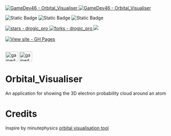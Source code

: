 <a href="https://github.com/GameDev46" title="Go to GitHub repo">
    <img src="https://img.shields.io/static/v1?label=GameDev46&message=|&color=Green&logo=github&style=for-the-badge&labelColor=1f1f22" alt="GameDev46 - Orbital_Visualiser">
    <img src="https://img.shields.io/badge/Version-0.1.2-green?style=for-the-badge&labelColor=1f1f22&color=Green" alt="GameDev46 - Orbital_Visualiser">
</a>


![Static Badge](https://img.shields.io/badge/--1f1f22?style=for-the-badge&logo=HTML5)
![Static Badge](https://img.shields.io/badge/--1f1f22?style=for-the-badge&logo=CSS&logoColor=6060ef)
![Static Badge](https://img.shields.io/badge/--1f1f22?style=for-the-badge&logo=JavaScript)
    
<a href="https://github.com/GameDev46/Orbital_Visualiser/stargazers">
    <img src="https://img.shields.io/github/stars/GameDev46/Orbital_Visualiser?style=for-the-badge&labelColor=1f1f22" alt="stars - drogic_pro">
</a>
<a href="https://github.com/GameDev46/Orbital_Visualiser/forks">
    <img src="https://img.shields.io/github/forks/GameDev46/Orbital_Visualiser?style=for-the-badge&labelColor=1f1f22" alt="forks - drogic_pro">
</a>
<a href="https://github.com/GameDev46/Orbital_Visualiser/issues">
    <img src="https://img.shields.io/github/issues/GameDev46/Orbital_Visualiser?style=for-the-badge&labelColor=1f1f22&color=blue"/>
 </a>

<br>
<br>

<div align="left">
<a href="https://gamedev46.github.io/Orbital_Visualiser/Atomic Orbitals/">
    <img src="https://img.shields.io/badge/View_site-GH_Pages-2ea44f?style=for-the-badge&labelColor=1f1f22" alt="View site - GH Pages">
</a>
</div>

<br>

<p align="left">
<a href="https://twitter.com/gamedev46" target="blank"><img align="center" src="https://raw.githubusercontent.com/rahuldkjain/github-profile-readme-generator/master/src/images/icons/Social/twitter.svg" alt="gamedev46" height="30" width="40" /></a>
<a href="https://www.youtube.com/c/gamedev46" target="blank"><img align="center" src="https://raw.githubusercontent.com/rahuldkjain/github-profile-readme-generator/master/src/images/icons/Social/youtube.svg" alt="gamedev46" height="30" width="40" /></a>
</p>

# Orbital_Visualiser
An application for showing the 3D electron probability cloud around an atom

# Credits

Inspire by minutephysics [orbital visualisation tool](https://www.youtube.com/watch?v=W2Xb2GFK2yc)
